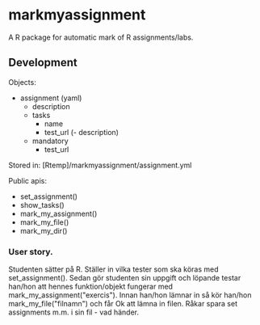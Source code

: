 markmyassignment
================

A R package for automatic mark of R assignments/labs.



## Development
Objects:
- assignment (yaml)
  - description
  - tasks
    - name
    - test_url
    (- description)
  - mandatory
    - test_url

Stored in:
[Rtemp]/markmyassignment/assignment.yml


Public apis:
- set_assignment()
- show_tasks()
- mark_my_assignment()
- mark_my_file()
- mark_my_dir()


### User story.
Studenten sätter på R. Ställer in vilka tester som ska köras med set_assignment().
Sedan gör studenten sin uppgift och löpande testar han/hon att hennes funktion/objekt 
fungerar med mark_my_assignment("exercis"). Innan han/hon lämnar in så kör han/hon 
mark_my_file("filnamn") och får Ok att lämna in filen.
Råkar spara set assignments m.m. i sin fil - vad händer.

